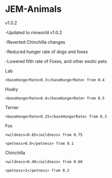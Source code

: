 # JEM-Animals

v1.0.2

-Updated to rimworld v1.0.2

-Reverted Chinchilla changes

-Reduced hunger rate of dogs and foxes

-Lowered filth rate of Foxes, and other exotic pets


Lab

	<baseHungerRate>0.3</baseHungerRate> from 0.4
	
Husky 

	<baseHungerRate>0.4</baseHungerRate> from 0.5
	
Terrier

	<baseHungerRate>0.25</baseHungerRate> from 0.3
	

Fox

	<wildness>0.65</wildness> from 0.75
	
	<petness>0.8</petness> from 0.1

Chinchilla

	<wildness>0.40</wildness> from 0.60
	
	<petness>1</petness> from 0.2
